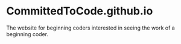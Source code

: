 # CommittedToCode.github.io
The website for beginning coders interested in seeing the work of a beginning coder. 
